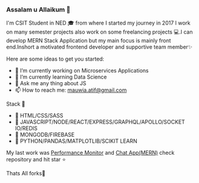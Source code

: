 ### Assalam u Allaikum 👋
  I'm  CSIT Student in NED 🎓 from where I started my journey in 2017 I work on many semester projects also work on some freelancing projects 💻.I can develop MERN Stack           Application but my main focus is mainly front end.Inshort a motivated frontend  developer and supportive team member✨

Here are some ideas to get you started:

- 🔭 I’m currently working on Microservices Applications
- 🌱 I’m currently learning Data Science
- 💬 Ask me any thing about JS
- 📫 How to reach me: mauwia.atif@gmail.com

Stack 📘

- 📌 HTML/CSS/SASS
- 📌 JAVASCRIPT/NODE/REACT/EXPRESS/GRAPHQL/APOLLO/SOCKET IO/REDIS
- 📌 MONGODB/FIREBASE
- 📌 PYTHON/PANDAS/MATPLOTLIB/SCIKIT LEARN 

My last work was [Performance Monitor](https://github.com/mauwia/Perfomance-Monitor) and [Chat App(MERN)](https://github.com/mauwia/MERN-CHAT-APP) check repository and hit star ⭐

Thats All forks🙌
